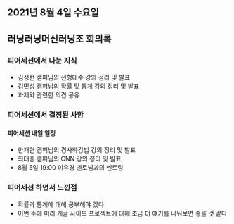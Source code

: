 ## 2021년 8월 4일 수요일

## 러닝러닝머신러닝조 회의록

### 피어세션에서 나눈 지식

- 김정현 캠퍼님의 선형대수 강의 정리 및 발표
- 김민성 캠퍼님의 확률 및 통계 강의 정리 및 발표
- 과제와 관련한 의견 공유

### 피어세션에서 결정된 사항

#### 피어세션 내일 일정

- 한재현 캠퍼님의 경사하강법 강의 정리 및 발표
- 최태종 캠퍼님의 CNN 강의 정리 및 발표
- 8월 5일 19:00 이유경 멘토님과의 멘토링

### 피어세션 하면서 느낀점

- 확률과 통계에 대해 공부해야 겠다
- 이번 주에 미리 캐글 사이드 프로젝트에 대해 조금 더 얘기를 나눠보면 좋을 것 같다